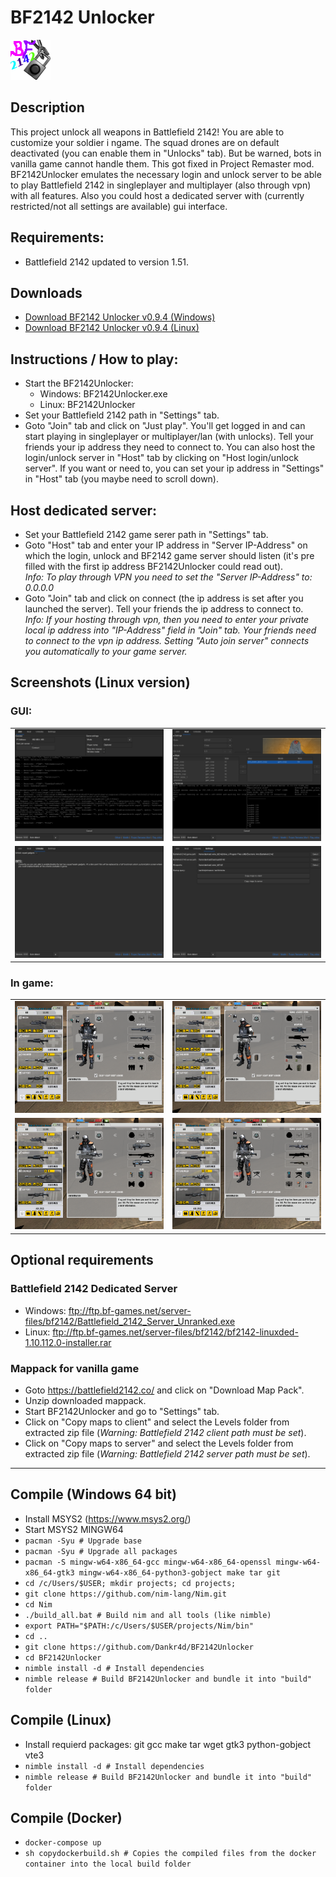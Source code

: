 # BF2142 Unlocker
![Logo](bf2142unlocker.png)

## Description
This project unlock all weapons in Battlefield 2142! You are able to customize your soldier i ngame. The squad drones are on default deactivated (you can enable them in "Unlocks" tab). But be warned, bots in vanilla game cannot handle them. This got fixed in Project Remaster mod.<br />
BF2142Unlocker emulates the necessary login and unlock server to be able to play Battlefield 2142 in singleplayer and multiplayer (also through vpn) with all features. Also you could host a dedicated server with (currently restricted/not all settings are available) gui interface.<br />

## Requirements:
- Battlefield 2142 updated to version 1.51.

## Downloads
- [Download BF2142 Unlocker v0.9.4 (Windows)](https://github.com/Dankr4d/BF2142Unlocker/releases/download/v0.9.4/BF2142Unlocker_v0.9.4_win.zip)
- [Download BF2142 Unlocker v0.9.4 (Linux)](https://github.com/Dankr4d/BF2142Unlocker/releases/download/v0.9.4/BF2142Unlocker_v0.9.4_linux.zip)

## Instructions / How to play:
- Start the BF2142Unlocker:
  - Windows: BF2142Unlocker.exe
  - Linux: BF2142Unlocker
- Set your Battlefield 2142 path in "Settings" tab.
- Goto "Join" tab and click on "Just play". You'll get logged in and can start playing in singleplayer or multiplayer/lan (with unlocks). Tell your friends your ip address they need to connect to. You can also host the login/unlock server in "Host" tab by clicking on "Host login/unlock server". If you want or need to, you can set your ip address in "Settings" in "Host" tab (you maybe need to scroll down).

## Host dedicated server:
- Set your Battlefield 2142 game serer path in "Settings" tab.
- Goto "Host" tab and enter your IP address in "Server IP-Address" on which the login, unlock and BF2142 game server should listen (it's pre filled with the first ip address BF2142Unlocker could read out).<br />
  *Info: To play through VPN you need to set the "Server IP-Address" to: 0.0.0.0*
- Goto "Join" tab and click on connect (the ip address is set after you launched the server). Tell your friends the ip address to connect to.<br />
  *Info: If your hosting through vpn, then you need to enter your private local ip address into "IP-Address" field in "Join" tab. Your friends need to connect to the vpn ip address. Setting "Auto join server" connects you automatically to your game server.*


## Screenshots (Linux version)
### GUI:
|   |   |
| - | - |
| ![Host menu](screenshots/gui_join.png) | ![Settings menu](screenshots/gui_host.png) |
| ![Join menu](screenshots/gui_unlocks.png) | ![Join menu just play](screenshots/gui_settings.png) |
### In game:
|   |   |
| - | - |
| ![Ingame Recon](screenshots/ingame_recon.png) | ![Ingame Assault](screenshots/ingame_assault.png) |
| ![Ingame Engineer](screenshots/ingame_engineer.png) | ![Ingame Support](screenshots/ingame_support.png) |

## Optional requirements
### Battlefield 2142 Dedicated Server
- Windows: ftp://ftp.bf-games.net/server-files/bf2142/Battlefield_2142_Server_Unranked.exe
- Linux: ftp://ftp.bf-games.net/server-files/bf2142/bf2142-linuxded-1.10.112.0-installer.rar
### Mappack for vanilla game
- Goto https://battlefield2142.co/ and click on "Download Map Pack".
- Unzip downloaded mappack.
- Start BF2142Unlocker and go to "Settings" tab.
- Click on "Copy maps to client" and select the Levels folder from extracted zip file (*Warning: Battlefield 2142 client path must be set*).
- Click on "Copy maps to server" and select the Levels folder from extracted zip file (*Warning: Battlefield 2142 server path must be set*).

---

## Compile (Windows 64 bit)
- Install MSYS2 (https://www.msys2.org/)
- Start MSYS2 MINGW64
- `pacman -Syu # Upgrade base`
- `pacman -Syu # Upgrade all packages`
- `pacman -S mingw-w64-x86_64-gcc mingw-w64-x86_64-openssl mingw-w64-x86_64-gtk3 mingw-w64-x86_64-python3-gobject make tar git`
- `cd /c/Users/$USER; mkdir projects; cd projects;`
- `git clone https://github.com/nim-lang/Nim.git`
- `cd Nim`
- `./build_all.bat # Build nim and all tools (like nimble)`
- `export PATH="$PATH:/c/Users/$USER/projects/Nim/bin"`
- `cd ..`
- `git clone https://github.com/Dankr4d/BF2142Unlocker`
- `cd BF2142Unlocker`
- `nimble install -d # Install dependencies`
- `nimble release # Build BF2142Unlocker and bundle it into "build" folder`

## Compile (Linux)
- Install requierd packages: git gcc make tar wget gtk3 python-gobject vte3
- `nimble install -d # Install dependencies`
- `nimble release # Build BF2142Unlocker and bundle it into "build" folder`

## Compile (Docker)
- `docker-compose up`
- `sh copydockerbuild.sh # Copies the compiled files from the docker container into the local build folder`
